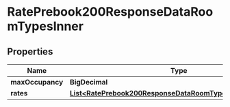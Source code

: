 

# RatePrebook200ResponseDataRoomTypesInner


## Properties

| Name | Type | Description | Notes |
|------------ | ------------- | ------------- | -------------|
|**maxOccupancy** | **BigDecimal** |  |  [optional] |
|**rates** | [**List&lt;RatePrebook200ResponseDataRoomTypesInnerRatesInner&gt;**](RatePrebook200ResponseDataRoomTypesInnerRatesInner.md) |  |  [optional] |




